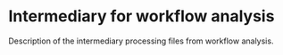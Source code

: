 # Intermediary for workflow analysis

Description of the intermediary processing files from workflow analysis.
